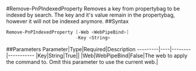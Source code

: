 #Remove-PnPIndexedProperty
Removes a key from propertybag to be indexed by search. The key and it's value remain in the propertybag, however it will not be indexed anymore.
##Syntax
```powershell
Remove-PnPIndexedProperty [-Web <WebPipeBind>]
                          -Key <String>
```


##Parameters
Parameter|Type|Required|Description
---------|----|--------|-----------
|Key|String|True||
|Web|WebPipeBind|False|The web to apply the command to. Omit this parameter to use the current web.|
